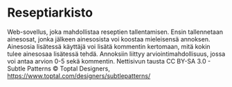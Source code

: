 # Reseptiarkisto
Web-sovellus, joka mahdollistaa reseptien tallentamisen. Ensin tallennetaan ainesosat, jonka jälkeen ainesosista voi koostaa mieleisensä annoksen. Ainesosia lisätessä käyttäjä voi lisätä kommentin kertomaan, mitä kokin tulee ainesosaa lisätessä tehdä. Annoksiin liittyy arviointimahdollisuus, jossa voi antaa arvion 0-5 sekä kommentin. Nettisivun tausta CC BY-SA 3.0 - Subtle Patterns © Toptal Designers, https://www.toptal.com/designers/subtlepatterns/ 

